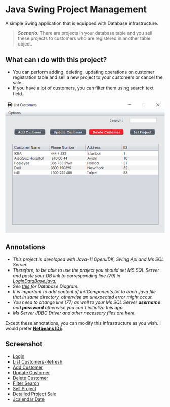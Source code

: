 # Java Swing Project Management 

A simple Swing application that is equipped with Database infrastructure.
>**_Scenario:_**  There are projects in your database table and you sell these projects to customers who are registered in another table object.

## What can ı do with this project?
- You can perform adding, deleting, updating operations on customer registration table and sell a new project to your customers or cancel the sale.
- If you have a lot of customers, you can filter them using search text field.

<img src="https://github.com/barisdalyan/ProjectManagementApp/blob/master/screenshot/list-customers-frame.png" alt="Error" width="550" >

## Annotations
- _This project is developed with Java-11 OpenJDK, Swing Api and Ms SQL Server._
- _Therefore, to be able to use the project you should set MS SQL Server and paste your DB link to corresponding line (79) in [LoginDataBase.java.](https://github.com/barisdalyan/ProjectManagementApp/blob/master/src/login/LoginDataBase.java)_ 
- _See [this](https://github.com/barisdalyan/ProjectManagementApp/blob/master/screenshot/UML.png) for Database Diagram._
- _It is important to add content of initComponents.txt to each .java file that in same directory, otherwise an unexpected error might occur._
- _You need to change line (77) as well to your Ms SQL Server **username** and **password** otherwise you can't initialize this app._
- _Ms Server JDBC Driver and other necessary files are [here.](https://github.com/barisdalyan/ProjectManagementApp/tree/master/dist/lib)_

Except these annotations, you can modify this infrastructure as you wish.
I would prefer [**Netbeans IDE**](https://netbeans.apache.org/download/index.html).

## Screenshot
- [Login](https://github.com/barisdalyan/ProjectManagementApp/blob/master/screenshot/login-frame.png)
- [List Customers-Refresh](https://github.com/barisdalyan/ProjectManagementApp/blob/master/screenshot/list-customers-refresh-frame.png)
- [Add Customer](https://github.com/barisdalyan/ProjectManagementApp/blob/master/screenshot/adding-frame.png)
- [Update Customer](https://github.com/barisdalyan/ProjectManagementApp/blob/master/screenshot/updating-frame.png)
- [Delete Customer](https://github.com/barisdalyan/ProjectManagementApp/blob/master/screenshot/deleting-frame.png)
- [Filter Search](https://github.com/barisdalyan/ProjectManagementApp/blob/master/screenshot/filter.png)
- [Sell Project](https://github.com/barisdalyan/ProjectManagementApp/blob/master/screenshot/project-sale-frame.png)
- [Detailed Project Sale](https://github.com/barisdalyan/ProjectManagementApp/blob/master/screenshot/detailed-projectsale-frame.png)
- [Jcalendar Date](https://github.com/barisdalyan/ProjectManagementApp/blob/master/screenshot/date.png)



